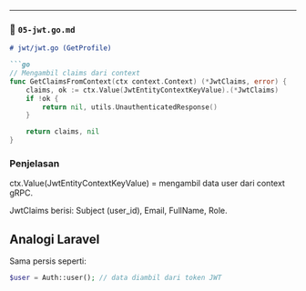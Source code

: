 
---

### 📄 `05-jwt.go.md`
```markdown
# jwt/jwt.go (GetProfile)

```go
// Mengambil claims dari context
func GetClaimsFromContext(ctx context.Context) (*JwtClaims, error) {
	claims, ok := ctx.Value(JwtEntityContextKeyValue).(*JwtClaims)
	if !ok {
		return nil, utils.UnauthenticatedResponse()
	}

	return claims, nil
}
```

### Penjelasan

ctx.Value(JwtEntityContextKeyValue) = mengambil data user dari context gRPC.

JwtClaims berisi: Subject (user_id), Email, FullName, Role.

## Analogi Laravel

Sama persis seperti:
```php
$user = Auth::user(); // data diambil dari token JWT
```